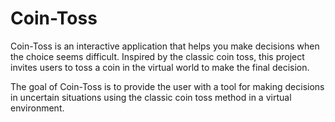 # Coin-Toss
Coin-Toss is an interactive application that helps you make decisions when the choice seems difficult. Inspired by the classic coin toss, this project invites users to toss a coin in the virtual world to make the final decision.

The goal of Coin-Toss is to provide the user with a tool for making decisions in uncertain situations using the classic coin toss method in a virtual environment.
